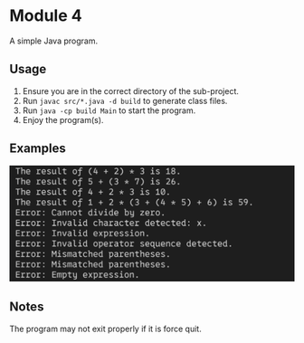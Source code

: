 # Module 4
A simple Java program. 

## Usage
1. Ensure you are in the correct directory of the sub-project.
2. Run ```javac src/*.java -d build``` to generate class files.
3. Run ```java -cp build Main``` to start the program.
4. Enjoy the program(s).

## Examples
![](./example.png)

## Notes
The program may not exit properly if it is force quit.
